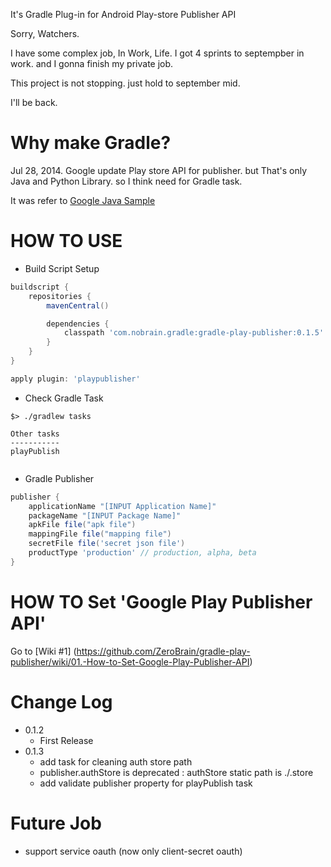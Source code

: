 It's Gradle Plug-in for Android Play-store Publisher API

Sorry, Watchers.

I have some complex job, In Work, Life.
I got 4 sprints to septempber in work. and I gonna finish my private job.

This project is not stopping. just hold to september mid.

I'll be back.

# Why make Gradle?

Jul 28, 2014. Google update Play store API for publisher.
but That's only Java and Python Library.
so I think need for Gradle task.


It was refer to [Google Java Sample](https://github.com/googlesamples/android-play-publisher-api/tree/master/v2/java)

# HOW TO USE

- Build Script Setup
``` groovy
buildscript {
    repositories {
        mavenCentral()

        dependencies {
            classpath 'com.nobrain.gradle:gradle-play-publisher:0.1.5'
        }
    }
}

apply plugin: 'playpublisher'

```

- Check Gradle Task
``` shell
$> ./gradlew tasks

Other tasks           
-----------           
playPublish
               
```

- Gradle Publisher

``` groovy
publisher {
    applicationName "[INPUT Application Name]"
    packageName "[INPUT Package Name]"
    apkFile file("apk file")
    mappingFile file("mapping file")
    secretFile file('secret json file')
    productType 'production' // production, alpha, beta
}
```

# HOW TO Set 'Google Play Publisher API'
Go to [Wiki #1] (https://github.com/ZeroBrain/gradle-play-publisher/wiki/01.-How-to-Set-Google-Play-Publisher-API)

# Change Log
* 0.1.2
  - First Release
* 0.1.3
  - add task for cleaning auth store path
  - publisher.authStore is deprecated : authStore static path is ./.store
  - add validate publisher property for playPublish task 

# Future Job
  * support service oauth (now only client-secret oauth)
